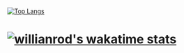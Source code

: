 # 
[![Top Langs](https://github-readme-stats.vercel.app/api/top-langs/?username=yuvalmoryosef&layout=compact&langs_count=8)](https://github.com/anuraghazra/github-readme-stats)



# [![willianrod's wakatime stats](https://github-readme-stats.vercel.app/api/wakatime?username=yuvalmoryosef)](https://github.com/anuraghazra/github-readme-stats)
